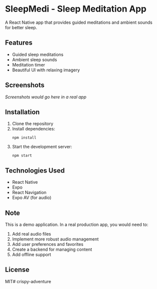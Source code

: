 # SleepMedi - Sleep Meditation App

A React Native app that provides guided meditations and ambient sounds for better sleep.

## Features

- Guided sleep meditations
- Ambient sleep sounds
- Meditation timer
- Beautiful UI with relaxing imagery

## Screenshots

*Screenshots would go here in a real app*

## Installation

1. Clone the repository
2. Install dependencies:
   ```
   npm install
   ```
3. Start the development server:
   ```
   npm start
   ```

## Technologies Used

- React Native
- Expo
- React Navigation
- Expo AV (for audio)

## Note

This is a demo application. In a real production app, you would need to:

1. Add real audio files
2. Implement more robust audio management
3. Add user preferences and favorites
4. Create a backend for managing content
5. Add offline support

## License

MIT# crispy-adventure
